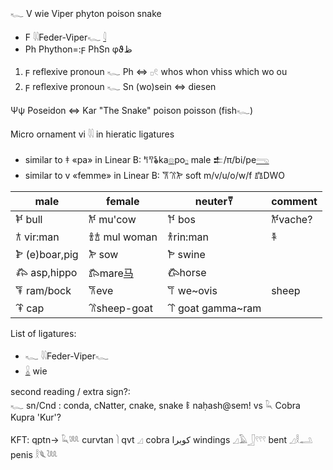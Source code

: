 𓆑 V wie Viper phyton poison snake  
  
* F 𓇌Feder-Viper𓆑 [𓇋](𓇋)  
* Ph Phython=:ϝ PhSn φϑظ  
  
1.  ϝ reflexive pronoun 𓆑 Ph ⇔ 𓊪𓏲 whos whon vhiss which wo ou  
2. ϝ reflexive pronoun 𓆑 Sn (wo)sein ⇔ diesen  
  
Ψψ Poseidon ⇔ Kar "The Snake" poison poisson (fish𓆑)  
  
Micro ornament vi 𓇌 in hieratic ligatures   
* similar to 𐀞 «pa» in Linear B: 𐀡𐀰𐂓ka[𓊖](𓊖)po[𓊪](𓊪) male 𒉺/π/bi/pe[𓂸](𓂸)    
* similar to v «femme» in Linear B: 𐂆𐂈𐂊  soft m/v/u/o/w/f 𐁄DWO  
  
male|female|neuter𐀙|comment  
-----|----|----|---  
𐂍 bull|𐂌 mu'cow|𐀘 bos|𐂌vache?  
𐂀 vir:man|𐁑𐂁 mul woman|𐀪rin:man|𐁐  
𐂋 (e)boar,pig|𐂊 sow|𐁂 swine|  
𐂅 asp,hippo|𐂄mare[马](马)|𐂃horse|  
𐂇 ram/bock|𐂆eve|𐀥 we~ovis|sheep  
𐂉 cap|𐂈sheep-goat|𐁒 goat gamma~ram|  
  
List of ligatures:  
* 𓆑 𓇌Feder-Viper𓆑  
* [𓏇](𓏇) wie  
  
second reading / extra sign?:  
𓆑 sn/Cnd : conda, cNatter, cnake, snake 𐀟 naḥash@sem! vs 𓆗 Cobra Kupra 'Kur'?  
  
  
KFT: qptn-> 𓆗𓆚 curvtan 𓌙 qvt 𓈎  cobra كوبرا  windings 𓈎𓄿𓃀𓍢𓍢𓍢 bent 𓈎𓎛𓂢 penis 𓎛𓆰𓆙